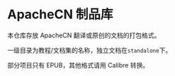 # ApacheCN 制品库

本仓库存放 ApacheCN 翻译或原创的文档的打包格式。

一级目录为教程/文档集的名称，独立文档在`standalone`下。

部分项目只有 EPUB，其他格式请用 Calibre 转换。
